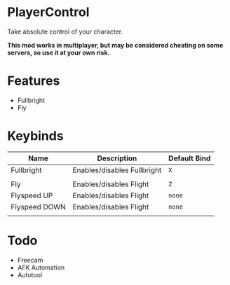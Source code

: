 # PlayerControl
Take absolute control of your character.

<b>This mod works in multiplayer, but may be considered cheating on some servers, so use it at your own risk.</b>

# Features
- Fullbright
- Fly

# Keybinds
|Name|Description|Default Bind|
|-|-|-|
|Fullbright|Enables/disables Fullbright|`X`|
||
|Fly|Enables/disables Flight|`Z`|
|Flyspeed UP|Enables/disables Flight|`none`|
|Flyspeed DOWN|Enables/disables Flight|`none`|
||

# Todo
- Freecam
- AFK Automation
- Autotool
